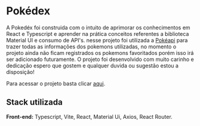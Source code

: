
# Pokédex

A Pokedéx foi construida com o intuito de aprimorar os conhecimentos em React e Typescript e aprender na prática conceitos referentes a biblioteca Material UI e consumo de API's. nesse projeto foi utilizada a <a href="https://pokeapi.co/">Pokéapi</a> para trazer todas as informações dos pokemons utilizadas, no momento o projeto ainda não ficam registrados os pokemons favoritados porém isso irá ser adicionado futuramente. O projeto foi desenvolvido com muito carinho e dedicação espero que gostem e qualquer duvida ou sugestão estou a disposição! 

Para acessar o projeto basta clicar <a href="https://pokedex-react-ts-d3j6.vercel.app">aqui</a>.





## Stack utilizada

**Front-end:** Typescript, Vite, React, Material Ui, Axios, React Router.


